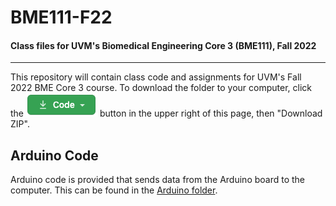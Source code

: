 # BME111-F22
#### Class files for UVM's Biomedical Engineering Core 3 (BME111), Fall 2022
---

This repository will contain class code and assignments for UVM's Fall 2022 BME Core 3 course. To download the folder to your computer, click the ![Code](/Images/GithubCodeButton.png "Github Code Button") button in the upper right of this page, then "Download ZIP".

## Arduino Code
Arduino code is provided that sends data from the Arduino board to the computer.
This can be found in the [Arduino folder](/ArduinoCode/).
